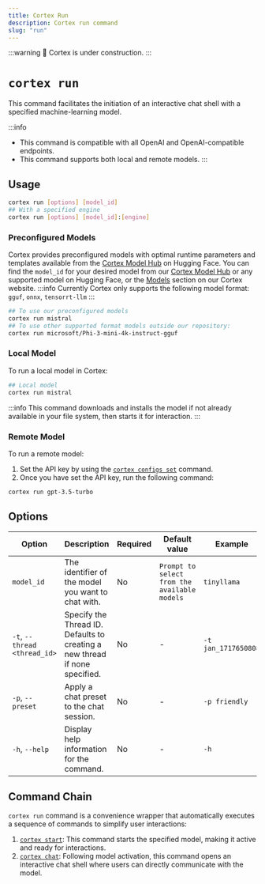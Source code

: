 ```yaml
---
title: Cortex Run
description: Cortex run command
slug: "run"
---
```


:::warning
🚧 Cortex is under construction.
:::

# `cortex run`

This command facilitates the initiation of an interactive chat shell with a specified machine-learning model.

:::info
- This command is compatible with all OpenAI and OpenAI-compatible endpoints.
- This command supports both local and remote models.
:::
## Usage

```bash
cortex run [options] [model_id]
## With a specified engine
cortex run [options] [model_id]:[engine]
```
### Preconfigured Models
Cortex provides preconfigured models with optimal runtime parameters and templates available from the [Cortex Model Hub](https://huggingface.co/cortexso) on Hugging Face.
You can find the `model_id` for your desired model from our [Cortex Model Hub](https://huggingface.co/cortexso) or any supported model on Hugging Face, or the [Models](/models) section on our Cortex website.
:::info
Currently Cortex only supports the following model format: `gguf`, `onnx`, `tensorrt-llm`
:::
```bash
## To use our preconfigured models
cortex run mistral
## To use other supported format models outside our repository:
cortex run microsoft/Phi-3-mini-4k-instruct-gguf
```
### Local Model
To run a local model in Cortex:
```bash
## Local model
cortex run mistral
```
:::info
This command downloads and installs the model if not already available in your file system, then starts it for interaction.
:::
### Remote Model
To run a remote model:
1. Set the API key by using the [`cortex configs set`](/docs/cli/configs/set) command.
2.  Once you have set the API key, run the following command:
```bash
cortex run gpt-3.5-turbo
```


## Options

| Option                      | Description                                                                 | Required | Default value                                | Example                |
|-----------------------------|-----------------------------------------------------------------------------|----------|----------------------------------------------|------------------------|
| `model_id`                  | The identifier of the model you want to chat with.                          | No       | `Prompt to select from the available models` | `tinyllama`       |
| `-t`, `--thread <thread_id>`  | Specify the Thread ID. Defaults to creating a new thread if none specified. | No       | -                                            | `-t jan_1717650808`       |
| `-p`, `--preset`              | Apply a chat preset to the chat session.                                    | No       | -                                            | `-p friendly`    |
| `-h`, `--help`                | Display help information for the command.                                   | No       | -                                            | `-h`               |



## Command Chain

`cortex run` command is a convenience wrapper that automatically executes a sequence of commands to simplify user interactions:

1. [`cortex start`](/docs/cli/models/start): This command starts the specified model, making it active and ready for interactions.
2. [`cortex chat`](/docs/cli/chat): Following model activation, this command opens an interactive chat shell where users can directly communicate with the model.
